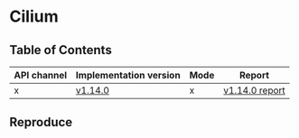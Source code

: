# Cilium

## Table of Contents

|API channel|Implementation version|Mode|Report|
|-----------|----------------------|----|------|
|x|[v1.14.0](https://github.com/cilium/cilium/releases/tag/v1.14.0)|x|[v1.14.0 report](./v1.14.0-report.yaml)|

## Reproduce
